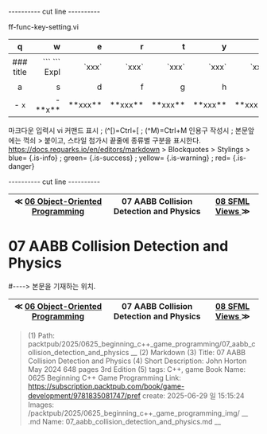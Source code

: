 
---------- cut line ----------

ff-func-key-setting.vi

| q     | w     | e     | r     | t     | y     | u     | i     | o     | p     |
:------:|------:|------:|------:|------:|------:|------:|------:|------:|------:|
|### title | \`\`\` \`\`\` Expl| \`xxx\`|\`xxx\`|\`xxx\`|\`xxx\`|\`xxx\`|\`xxx \`|\`xxx \`| 없 음 |
| a     | s     | d     | f     | g     | h     | j     | k     | l     |
|- `x`|- \*\*x\*\*| \*\*xxx\*\*| \*\*xxx\*\*| \*\*xxx\*\*| \*\*xxx\*\*| \*\*xxx\*\*| \*\*xxx\*\*| \*\*xxx\*\*|

마크다운 입력시 vi 커맨드 표시 ; (^[)=Ctrl+[ ; (^M)=Ctrl+M
인용구 작성시 ; 본문앞에는 꺽쇠 > 붙이고, 스타일 첨가시 끝줄에 종류별 구분을 표시한다.
https://docs.requarks.io/en/editors/markdown > Blockquotes > Stylings >
blue= {.is-info} ; green= {.is-success} ; yellow= {.is-warning} ; red= {.is-danger}

---------- cut line ----------

| ≪ [ 06 Object-Oriented Programming ](/packtpub/2025/0625_beginning_c++_game_programming/06_object-oriented_programming) | 07 AABB Collision Detection and Physics | [ 08 SFML Views ](/packtpub/2025/0625_beginning_c++_game_programming/08_sfml_views) ≫ |
|:----:|:----:|:----:|

# 07 AABB Collision Detection and Physics
#----> 본문을 기재하는 위치.



| ≪ [ 06 Object-Oriented Programming ](/packtpub/2025/0625_beginning_c++_game_programming/06_object-oriented_programming) | 07 AABB Collision Detection and Physics | [ 08 SFML Views ](/packtpub/2025/0625_beginning_c++_game_programming/08_sfml_views) ≫ |
|:----:|:----:|:----:|

> (1) Path: packtpub/2025/0625_beginning_c++_game_programming/07_aabb_collision_detection_and_physics __
> (2) Markdown
> (3) Title: 07 AABB Collision Detection and Physics
> (4) Short Description: John Horton May 2024 648 pages 3rd Edition
> (5) tags: C++, game
> Book Name: 0625 Beginning C++ Game Programming
> Link: https://subscription.packtpub.com/book/game-development/9781835081747/pref
> create: 2025-06-29 일 15:15:24
> Images: /packtpub/2025/0625_beginning_c++_game_programming_img/ __
> .md Name: 07_aabb_collision_detection_and_physics.md __

